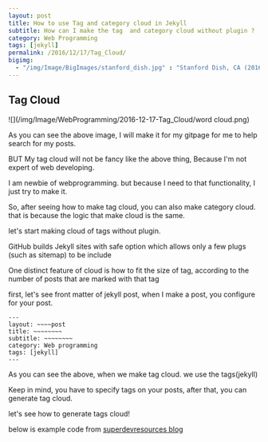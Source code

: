 ```yaml
---
layout: post
title: How to use Tag and category cloud in Jekyll
subtitle: How can I make the tag  and category cloud without plugin ?
category: Web Programming
tags: [jekyll]
permalink: /2016/12/17/Tag_Cloud/
bigimg: 
  - "/img/Image/BigImages/stanford_dish.jpg" : "Stanford Dish, CA (2016)"
---
```


## Tag Cloud
 
   ![](/img/Image/WebProgramming/2016-12-17-Tag_Cloud/word cloud.png)
   
   As you can see the above image, I will make it for my gitpage for me to help search for my posts.
   
   BUT My tag cloud will not be fancy like the above thing, Because I'm not expert of web developing. 
   
   I am newbie of webprogramming. but because I need to that functionality, I just try to make it. 
   
   So, after seeing how to make tag cloud, you can also make category cloud. that is because the logic that make cloud is the same. 
 
   let's start making cloud of tags without plugin.
 
   GitHub builds Jekyll sites with safe option which allows only a few plugs (such as sitemap) to be include 
   
   One distinct feature of cloud is how to fit the size of tag, according to the number of posts that are marked with that tag
   
   first, let's see front matter of jekyll post, when I make a post, you configure for your post. 
 
``` 
---
layout: ~~~~post
title: ~~~~~~~~
subtitle: ~~~~~~~~
category: Web programming
tags: [jekyll]
---   
```   

  As you can see the above, when we make tag cloud. we use the tags(jekyll) 
   
  Keep in mind, you have to specify tags on your posts, after that, you can generate tag cloud. 
   
  let's see how to generate tags cloud! 
   
  below is example code from [superdevresources blog](https://superdevresources.com/tag-cloud-jekyll/) 

  <script src="https://gist.github.com/hyunyoung2/68791d45c085ee36f86ca8ae50ab79ae.js"></script>

